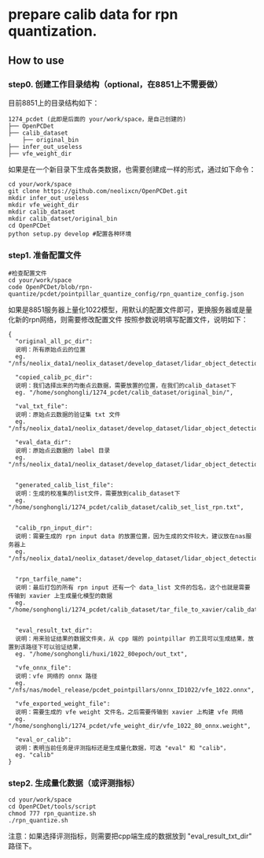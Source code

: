 # prepare calib data for rpn quantization.

## How to use


### step0. 创建工作目录结构（optional，在8851上不需要做）
目前8851上的目录结构如下：

```
1274_pcdet (此即是后面的 your/work/space，是自己创建的)
├── OpenPCDet
├── calib_dataset
    ├── original_bin
├── infer_out_useless
├── vfe_weight_dir
```

如果是在一个新目录下生成各类数据，也需要创建成一样的形式，通过如下命令：
```shell script
cd your/work/space
git clone https://github.com/neolixcn/OpenPCDet.git
mkdir infer_out_useless
mkdir vfe_weight_dir
mkdir calib_dataset
mkdir calib_datset/original_bin
cd OpenPCDet
python setup.py develop #配置各种环境
```

### step1. 准备配置文件
```shell script
#检查配置文件
cd your/work/space
code OpenPCDet/blob/rpn-quantize/pcdet/pointpillar_quantize_config/rpn_quantize_config.json
```
如果是8851服务器上量化1022模型，用默认的配置文件即可，更换服务器或是量化新的rpn网络，则需要修改配置文件
按照参数说明填写配置文件，说明如下：

```shell script
{
  "original_all_pc_dir": 
  说明：所有原始点云的位置
  eg. "/nfs/neolix_data1/neolix_dataset/develop_dataset/lidar_object_detection/ID_1022/training/velodyne",
  
  "copied_calib_pc_dir": 
  说明：我们选择出来的均衡点云数据，需要放置的位置，在我们的calib_dataset下
  eg. "/home/songhongli/1274_pcdet/calib_dataset/original_bin/",
  
  "val_txt_file": 
  说明：原始点云数据的验证集 txt 文件
  eg. "/nfs/neolix_data1/neolix_dataset/develop_dataset/lidar_object_detection/ID_1022/ImageSets/val.txt",
  
  "eval_data_dir": 
  说明：原始点云数据的 label 目录
  eg. "/nfs/neolix_data1/neolix_dataset/develop_dataset/lidar_object_detection/ID_1022/training/label_2",
  
  
  "generated_calib_list_file": 
  说明：生成的校准集的list文件，需要放到calib_dataset下
  eg. "/home/songhongli/1274_pcdet/calib_dataset/calib_set_list_rpn.txt",
  
  
  "calib_rpn_input_dir": 
  说明：需要生成的 rpn input data 的放置位置，因为生成的文件较大，建议放在nas服务器上
  eg. "/nfs/neolix_data1/neolix_dataset/develop_dataset/lidar_object_detection/ID_1022/rpn_input_bin_for_calib/",
  
  
  "rpn_tarfile_name": 
  说明：最后打包的所有 rpn input 还有一个 data_list 文件的包名，这个也就是需要传输到 xavier 上生成量化模型的数据
  eg. "/home/songhongli/1274_pcdet/calib_dataset/tar_file_to_xavier/calib_dataset_and_list.tar.gz",
  
  
  "eval_result_txt_dir": 
  说明：用来验证结果的数据文件夹，从 cpp 端的 pointpillar 的工具可以生成结果，放置到该路径下可以验证结果，
  eg. "/home/songhongli/huxi/1022_80epoch/out_txt",
  
  "vfe_onnx_file": 
  说明：vfe 网络的 onnx 路径
  eg. "/nfs/nas/model_release/pcdet_pointpillars/onnx_ID1022/vfe_1022.onnx",
  
  "vfe_exported_weight_file":
  说明：需要生成的 vfe weight 文件名，之后需要传输到 xavier 上构建 vfe 网络
  eg. "/home/songhongli/1274_pcdet/vfe_weight_dir/vfe_1022_80_onnx.weight",
  
  "eval_or_calib": 
  说明：表明当前任务是评测指标还是生成量化数据，可选 "eval" 和 "calib"，
  eg. "calib"
}
```

### step2. 生成量化数据（或评测指标）
```shell script
cd your/work/space
cd OpenPCDet/tools/script
chmod 777 rpn_quantize.sh
./rpn_quantize.sh
```

注意：如果选择评测指标，则需要把cpp端生成的数据放到 "eval_result_txt_dir" 路径下。
